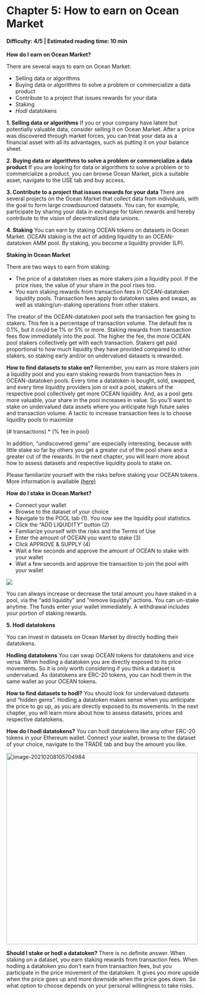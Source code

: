 # Chapter 5: How to earn on Ocean Market

#### Difficulty: **4/5** \| Estimated reading time: **10 min**

<dialog character="jellyfish">“There is plenty of food to go around in the Ocean, but finding a sustainable food source is not an easy task.”</dialog>

**How do I earn on Ocean Market?**

There are several ways to earn on Ocean Market:

- Selling data or algorithms
- Buying data or algorithms to solve a problem or commercialize a data product
- Contribute to a project that issues rewards for your data
- Staking
- *Hodl* datatokens

**1. Selling data or algorithms** If you or your company have latent but potentially valuable data, consider selling it on Ocean Market. After a price was discovered through market forces, you can treat your data as a financial asset with all its advantages, such as putting it on your balance sheet.

**2. Buying data or algorithms to solve a problem or commercialize a data product** If you are looking for data or algorithms to solve a problem or to commercialize a product, you can browse Ocean Market, pick a suitable asset, navigate to the USE tab and buy access.

**3. Contribute to a project that issues rewards for your data** There are several projects on the Ocean Market that collect data from individuals, with the goal to form large crowdsourced datasets. You can, for example, participate by sharing your data in exchange for token rewards and hereby contribute to the vision of decentralized data unions.

**4. Staking** You can earn by staking OCEAN tokens on datasets in Ocean Market.
OCEAN staking is the act of adding liquidity to an OCEAN-datatoken AMM pool. By staking, you become a liquidity provider (LP).

**Staking in Ocean Market**

There are two ways to earn from staking:

- The price of a datatoken rises as more stakers join a liquidity pool. If the price rises, the value of your share in the pool rises too.
- You earn staking rewards from transaction fees in OCEAN-datatoken liquidity pools. Transaction fees apply to datatoken sales and swaps, as well as staking/un-staking operations from other stakers.

The creator of the OCEAN-datatoken pool sets the transaction fee going to stakers. This fee is a percentage of transaction volume. The default fee is 0.1%, but it could be 1% or 5% or more. Staking rewards from transaction fees flow immediately into the pool. The higher the fee, the more OCEAN pool stakers collectively get with each transaction. Stakers get paid proportional to how much liquidity they have provided compared to other stakers, so staking early and/or on undervalued datasets is rewarded.

**How to find datasets to stake on?**
Remember, you earn as more stakers join a liquidity pool and you earn staking rewards from transaction fees in OCEAN-datatoken pools. Every time a datatoken is bought, sold, swapped, and every time liquidity providers join or exit a pool, stakers of the respective pool collectively get more OCEAN liquidity. And, as a pool gets more valuable, your share in the pool increases in value. So you’ll want to stake on undervalued data assets where you anticipate high future sales and transaction volume. A tactic to increase transaction fees is to choose liquidity pools to maximize

(# transactions) * (% fee in pool)

In addition, “undiscovered gems” are especially interesting, because with little stake so far by others you get a greater cut of the pool share and a greater cut of the rewards. In the next chapter, you will learn more about how to assess datasets and respective liquidity pools to stake on.

Please familiarize yourself with the risks before staking your OCEAN tokens. More information is available <a href=" https://blog.oceanprotocol.com/on-staking-on-data-in-ocean-market-3d8e09eb0a13" target="_blank">(here)</a>

**How do I stake in Ocean Market?**

- Connect your wallet
- Browse to the dataset of your choice
- Navigate to the POOL tab (1). You now see the liquidity pool statistics.
- Click the “ADD LIQUIDITY” button (2)
- Familiarize yourself with the risks and the Terms of Use
- Enter the amount of OCEAN you want to stake (3)
- Click APPROVE & SUPPLY (4)
- Wait a few seconds and approve the amount of OCEAN to stake with your wallet
- Wait a few seconds and approve the transaction to join the pool with your wallet

<img src="/images/defi/chapter_5_0.jpg" />

You can always increase or decrease the total amount you have staked in a pool, via the “add liquidity” and “remove liquidity” actions. You can un-stake anytime. The funds enter your wallet immediately. A withdrawal includes your portion of staking rewards.

**5. Hodl datatokens**

You can invest in datasets on Ocean Market by directly hodling their datatokens.

**Hodling datatokens**
You can swap OCEAN tokens for datatokens and vice versa. When hodling a datatoken you are directly exposed to its price movements. So it is only worth considering if you think a dataset is undervalued. As datatokens are ERC-20 tokens, you can hodl them in the same wallet as your OCEAN tokens.

**How to find datasets to hodl?**
You should look for undervalued datasets and “hidden gems”. Hodling a datatoken makes sense when you anticipate the price to go up, as you are directly exposed to its movements. In the next chapter, you will learn more about how to assess datasets, prices and respective datatokens.

**How do I hodl datatokens?**
You can hodl datatokens like any other ERC-20 tokens in your Ethereum wallet. Connect your wallet, browse to the dataset of your choice, navigate to the TRADE tab and buy the amount you like.

<img  src="/images/defi/chapter_5_1.jpg" alt="image-20210208105704984" width="500" />

**Should I stake or hodl a datatoken?**
There is no definite answer. When staking on a dataset, you earn staking rewards from transaction fees. When hodling a datatoken you don’t earn from transaction fees, but you participate in the price movement of the datatoken. It gives you more upside when the price goes up and more downside when the price goes down. So what option to choose depends on your personal willingness to take risks.
